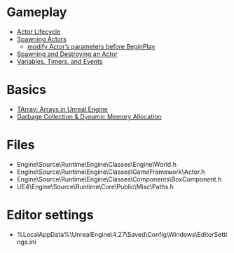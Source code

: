
# Gameplay

- [Actor Lifecycle](https://docs.unrealengine.com/4.27/en-US/ProgrammingAndScripting/ProgrammingWithCPP/UnrealArchitecture/Actors/ActorLifecycle/)
- [Spawning Actors](https://docs.unrealengine.com/4.27/en-US/ProgrammingAndScripting/ProgrammingWithCPP/UnrealArchitecture/Actors/Spawning/)
    - [modify Actor’s parameters before BeginPlay](https://dawnarc.com/2018/11/ue4pass-parameters-before-triggering-beginplay-spawnactordeferred/)
- [Spawning and Destroying an Actor](https://docs.unrealengine.com/4.27/en-US/ProgrammingAndScripting/SpawnAndDestroyActors/)
- [Variables, Timers, and Events](https://docs.unrealengine.com/4.27/en-US/ProgrammingAndScripting/ProgrammingWithCPP/CPPTutorials/VariablesTimersEvents/)


# Basics

- [TArray: Arrays in Unreal Engine](https://docs.unrealengine.com/4.27/en-US/ProgrammingAndScripting/ProgrammingWithCPP/UnrealArchitecture/TArrays/)
- [Garbage Collection & Dynamic Memory Allocation](https://nerivec.github.io/old-ue4-wiki/pages/garbage-collection-dynamic-memory-allocation.html)

# Files

- Engine\Source\Runtime\Engine\Classes\Engine\World.h
- Engine\Source\Runtime\Engine\Classes\GameFramework\Actor.h
- Engine\Source\Runtime\Engine\Classes\Components\BoxComponent.h
- UE4\Engine\Source\Runtime\Core\Public\Misc\Paths.h

# Editor settings

- %LocalAppData%\UnrealEngine\4.27\Saved\Config\Windows\EditorSettings.ini
